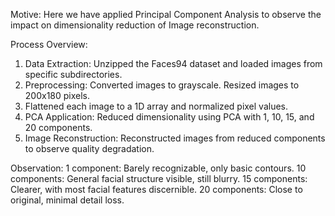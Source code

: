 Motive:
Here we have applied Principal Component Analysis to observe the impact on dimensionality reduction of Image reconstruction.

Process Overview:
1. Data Extraction: Unzipped the Faces94 dataset and loaded images from specific subdirectories.
2. Preprocessing:
   Converted images to grayscale.
   Resized images to 200x180 pixels.
3. Flattened each image to a 1D array and normalized pixel values.
4. PCA Application: Reduced dimensionality using PCA with 1, 10, 15, and 20 components.
5. Image Reconstruction: Reconstructed images from reduced components to observe quality degradation.

Observation:
1 component: Barely recognizable, only basic contours.
10 components: General facial structure visible, still blurry.
15 components: Clearer, with most facial features discernible.
20 components: Close to original, minimal detail loss.


